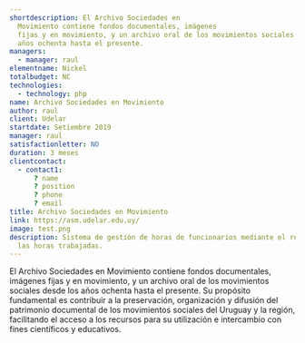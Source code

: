 ```yaml
---
shortdescription: El Archivo Sociedades en
  Movimiento contiene fondos documentales, imágenes
  fijas y en movimiento, y un archivo oral de los movimientos sociales desde los
  años ochenta hasta el presente.
managers:
  - manager: raul
elementname: Nickel
totalbudget: NC
technologies:
  - technology: php
name: Archivo Sociedades en Movimiento
author: raul
client: Udelar
startdate: Setiembre 2019
manager: raul
satisfactionletter: NO
duration: 3 meses
clientcontact:
  - contact1:
      ? name
      ? position
      ? phone
      ? email
title: Archivo Sociedades en Movimiento
link: https://asm.udelar.edu.uy/
image: test.png
description: Sistema de gestión de horas de funcionarios mediante el registro de
  las horas trabajadas.
---
```

El Archivo Sociedades en Movimiento contiene fondos documentales, imágenes fijas y en movimiento, y un archivo oral de los movimientos sociales desde los años ochenta hasta el presente.
Su propósito fundamental es contribuir a la preservación, organización y difusión del patrimonio documental de los movimientos sociales del Uruguay y la región, facilitando el acceso a los recursos para su utilización e intercambio con fines científicos y educativos.